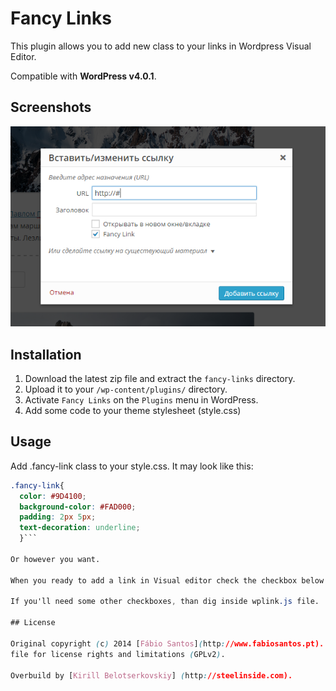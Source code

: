 # Fancy Links

This plugin allows you to add new class to your links in Wordpress Visual Editor.

Compatible with **WordPress v4.0.1**.


## Screenshots

![Screenshot 1](source/screenshot-1.png)


## Installation

1. Download the latest zip file and extract the `fancy-links` directory.
2. Upload it to your `/wp-content/plugins/` directory.
3. Activate `Fancy Links` on the `Plugins` menu in WordPress.
4. Add some code to your theme stylesheet (style.css)

## Usage

Add .fancy-link class to your style.css. It may look like this:

```css
.fancy-link{
  color: #9D4100;
  background-color: #FAD000;
  padding: 2px 5px;
  text-decoration: underline;
  }```

Or however you want.

When you ready to add a link in Visual editor check the checkbox below link address and title. Check html of your post, and you'll see that your link now looks like this: `<a class = "fancy-link" href = "http://yoursite.com" title = "yourlink name">Your cute link</a>`. That's it.

If you'll need some other checkboxes, than dig inside wplink.js file.

## License

Original copyright (c) 2014 [Fábio Santos](http://www.fabiosantos.pt). See the LICENSE
file for license rights and limitations (GPLv2).

Overbuild by [Kirill Belotserkovskiy] (http://steelinside.com).
